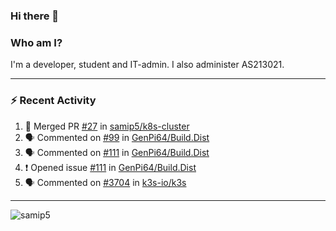 ### Hi there 👋

### Who am I?
I'm a developer, student and IT-admin. I also administer AS213021.

---
### :zap: Recent Activity
<!--START_SECTION:activity-->
1. 🎉 Merged PR [#27](https://github.com/samip5/k8s-cluster/pull/27) in [samip5/k8s-cluster](https://github.com/samip5/k8s-cluster)
2. 🗣 Commented on [#99](https://github.com/GenPi64/Build.Dist/issues/99) in [GenPi64/Build.Dist](https://github.com/GenPi64/Build.Dist)
3. 🗣 Commented on [#111](https://github.com/GenPi64/Build.Dist/issues/111) in [GenPi64/Build.Dist](https://github.com/GenPi64/Build.Dist)
4. ❗️ Opened issue [#111](https://github.com/GenPi64/Build.Dist/issues/111) in [GenPi64/Build.Dist](https://github.com/GenPi64/Build.Dist)
5. 🗣 Commented on [#3704](https://github.com/k3s-io/k3s/issues/3704) in [k3s-io/k3s](https://github.com/k3s-io/k3s)
<!--END_SECTION:activity-->
---

<img align="center" src="https://github-readme-stats.vercel.app/api?username=samip5&show_icons=true" alt="samip5" />
